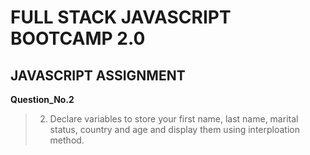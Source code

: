 # FULL STACK JAVASCRIPT BOOTCAMP 2.0

## JAVASCRIPT ASSIGNMENT

**Question_No.2**

>02. Declare variables to store your first name, last name, marital status, country and age and display them using interploation method.